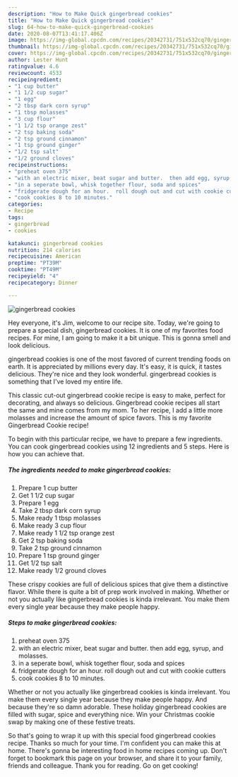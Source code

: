 ```yaml
---
description: "How to Make Quick gingerbread cookies"
title: "How to Make Quick gingerbread cookies"
slug: 64-how-to-make-quick-gingerbread-cookies
date: 2020-08-07T13:41:17.406Z
image: https://img-global.cpcdn.com/recipes/20342731/751x532cq70/gingerbread-cookies-recipe-main-photo.jpg
thumbnail: https://img-global.cpcdn.com/recipes/20342731/751x532cq70/gingerbread-cookies-recipe-main-photo.jpg
cover: https://img-global.cpcdn.com/recipes/20342731/751x532cq70/gingerbread-cookies-recipe-main-photo.jpg
author: Lester Hunt
ratingvalue: 4.6
reviewcount: 4533
recipeingredient:
- "1 cup butter"
- "1 1/2 cup sugar"
- "1 egg"
- "2 tbsp dark corn syrup"
- "1 tbsp molasses"
- "3 cup flour"
- "1 1/2 tsp orange zest"
- "2 tsp baking soda"
- "2 tsp ground cinnamon"
- "1 tsp ground ginger"
- "1/2 tsp salt"
- "1/2 ground cloves"
recipeinstructions:
- "preheat oven 375"
- "with an electric mixer, beat sugar and butter.  then add egg, syrup, and molasses."
- "in a seperate bowl, whisk together flour, soda and spices"
- "fridgerate dough for an hour.  roll dough out and cut with cookie cutters"
- "cook cookies 8 to 10 minutes."
categories:
- Recipe
tags:
- gingerbread
- cookies

katakunci: gingerbread cookies 
nutrition: 214 calories
recipecuisine: American
preptime: "PT39M"
cooktime: "PT49M"
recipeyield: "4"
recipecategory: Dinner

---
```



![gingerbread cookies](https://img-global.cpcdn.com/recipes/20342731/751x532cq70/gingerbread-cookies-recipe-main-photo.jpg)

Hey everyone, it's Jim, welcome to our recipe site. Today, we're going to prepare a special dish, gingerbread cookies. It is one of my favorites food recipes. For mine, I am going to make it a bit unique. This is gonna smell and look delicious.

gingerbread cookies is one of the most favored of current trending foods on earth. It is appreciated by millions every day. It's easy, it is quick, it tastes delicious. They're nice and they look wonderful. gingerbread cookies is something that I've loved my entire life.

This classic cut-out gingerbread cookie recipe is easy to make, perfect for decorating, and always so delicious. Gingerbread cookie recipes all start the same and mine comes from my mom. To her recipe, I add a little more molasses and increase the amount of spice favors. This is my favorite Gingerbread Cookie recipe!


To begin with this particular recipe, we have to prepare a few ingredients. You can cook gingerbread cookies using 12 ingredients and 5 steps. Here is how you can achieve that.

<!--inarticleads1-->

##### The ingredients needed to make gingerbread cookies:

1. Prepare 1 cup butter
1. Get 1 1/2 cup sugar
1. Prepare 1 egg
1. Take 2 tbsp dark corn syrup
1. Make ready 1 tbsp molasses
1. Make ready 3 cup flour
1. Make ready 1 1/2 tsp orange zest
1. Get 2 tsp baking soda
1. Take 2 tsp ground cinnamon
1. Prepare 1 tsp ground ginger
1. Get 1/2 tsp salt
1. Make ready 1/2 ground cloves


These crispy cookies are full of delicious spices that give them a distinctive flavor. While there is quite a bit of prep work involved in making. Whether or not you actually like gingerbread cookies is kinda irrelevant. You make them every single year because they make people happy. 

<!--inarticleads2-->

##### Steps to make gingerbread cookies:

1. preheat oven 375
1. with an electric mixer, beat sugar and butter.  then add egg, syrup, and molasses.
1. in a seperate bowl, whisk together flour, soda and spices
1. fridgerate dough for an hour.  roll dough out and cut with cookie cutters
1. cook cookies 8 to 10 minutes.


Whether or not you actually like gingerbread cookies is kinda irrelevant. You make them every single year because they make people happy. And because they&#39;re so damn adorable. These holiday gingerbread cookies are filled with sugar, spice and everything nice. Win your Christmas cookie swap by making one of these festive treats. 

So that's going to wrap it up with this special food gingerbread cookies recipe. Thanks so much for your time. I'm confident you can make this at home. There's gonna be interesting food in home recipes coming up. Don't forget to bookmark this page on your browser, and share it to your family, friends and colleague. Thank you for reading. Go on get cooking!
